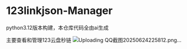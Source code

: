 # 123linkjson-Manager
python3.12版本构建，本仓库代码全由ai生成

主要查看和管理123云盘秒链
![Uploading QQ截图20250624225812.png…]()
